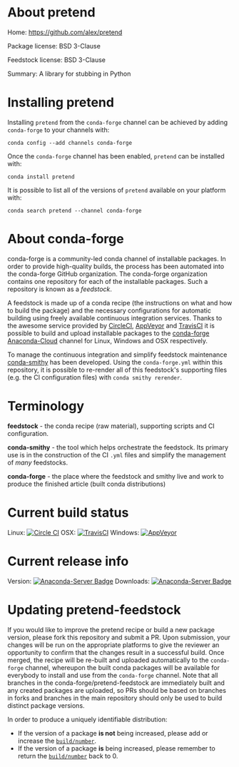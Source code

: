 About pretend
=============

Home: https://github.com/alex/pretend

Package license: BSD 3-Clause

Feedstock license: BSD 3-Clause

Summary: A library for stubbing in Python



Installing pretend
==================

Installing `pretend` from the `conda-forge` channel can be achieved by adding `conda-forge` to your channels with:

```
conda config --add channels conda-forge
```

Once the `conda-forge` channel has been enabled, `pretend` can be installed with:

```
conda install pretend
```

It is possible to list all of the versions of `pretend` available on your platform with:

```
conda search pretend --channel conda-forge
```



About conda-forge
=================

conda-forge is a community-led conda channel of installable packages.
In order to provide high-quality builds, the process has been automated into the
conda-forge GitHub organization. The conda-forge organization contains one repository
for each of the installable packages. Such a repository is known as a *feedstock*.

A feedstock is made up of a conda recipe (the instructions on what and how to build
the package) and the necessary configurations for automatic building using freely
available continuous integration services. Thanks to the awesome service provided by
[CircleCI](https://circleci.com/), [AppVeyor](http://www.appveyor.com/)
and [TravisCI](https://travis-ci.org/) it is possible to build and upload installable
packages to the [conda-forge](https://anaconda.org/conda-forge)
[Anaconda-Cloud](http://docs.anaconda.org/) channel for Linux, Windows and OSX respectively.

To manage the continuous integration and simplify feedstock maintenance
[conda-smithy](http://github.com/conda-forge/conda-smithy) has been developed.
Using the ``conda-forge.yml`` within this repository, it is possible to re-render all of
this feedstock's supporting files (e.g. the CI configuration files) with ``conda smithy rerender``.


Terminology
===========

**feedstock** - the conda recipe (raw material), supporting scripts and CI configuration.

**conda-smithy** - the tool which helps orchestrate the feedstock.
                   Its primary use is in the construction of the CI ``.yml`` files
                   and simplify the management of *many* feedstocks.

**conda-forge** - the place where the feedstock and smithy live and work to
                  produce the finished article (built conda distributions)

Current build status
====================

Linux: [![Circle CI](https://circleci.com/gh/conda-forge/pretend-feedstock.svg?style=shield)](https://circleci.com/gh/conda-forge/pretend-feedstock)
OSX: [![TravisCI](https://travis-ci.org/conda-forge/pretend-feedstock.svg?branch=master)](https://travis-ci.org/conda-forge/pretend-feedstock)
Windows: [![AppVeyor](https://ci.appveyor.com/api/projects/status/github/conda-forge/pretend-feedstock?svg=True)](https://ci.appveyor.com/project/conda-forge/pretend-feedstock/branch/master)

Current release info
====================
Version: [![Anaconda-Server Badge](https://anaconda.org/conda-forge/pretend/badges/version.svg)](https://anaconda.org/conda-forge/pretend)
Downloads: [![Anaconda-Server Badge](https://anaconda.org/conda-forge/pretend/badges/downloads.svg)](https://anaconda.org/conda-forge/pretend)


Updating pretend-feedstock
==========================

If you would like to improve the pretend recipe or build a new
package version, please fork this repository and submit a PR. Upon submission,
your changes will be run on the appropriate platforms to give the reviewer an
opportunity to confirm that the changes result in a successful build. Once
merged, the recipe will be re-built and uploaded automatically to the
`conda-forge` channel, whereupon the built conda packages will be available for
everybody to install and use from the `conda-forge` channel.
Note that all branches in the conda-forge/pretend-feedstock are
immediately built and any created packages are uploaded, so PRs should be based
on branches in forks and branches in the main repository should only be used to
build distinct package versions.

In order to produce a uniquely identifiable distribution:
 * If the version of a package **is not** being increased, please add or increase
   the [``build/number``](http://conda.pydata.org/docs/building/meta-yaml.html#build-number-and-string).
 * If the version of a package **is** being increased, please remember to return
   the [``build/number``](http://conda.pydata.org/docs/building/meta-yaml.html#build-number-and-string)
   back to 0.
